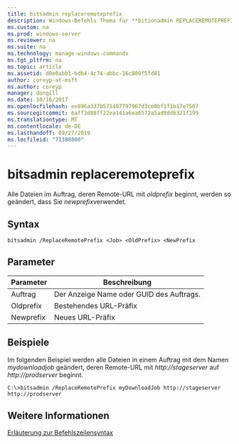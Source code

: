 ```yaml
---
title: bitsadmin replaceremoteprefix
description: Windows-Befehls Thema für **bitionadmin REPLACEREMOTEPREFIX** -alle Dateien im Auftrag, deren Remote-URL mit *oldprefix* beginnt, werden so geändert, dass *newprefix*verwendet wird.
ms.custom: na
ms.prod: windows-server
ms.reviewer: na
ms.suite: na
ms.technology: manage-windows-commands
ms.tgt_pltfrm: na
ms.topic: article
ms.assetid: d0e0abb1-bdb4-4c74-abbc-16c809f5fd81
author: coreyp-at-msft
ms.author: coreyp
manager: dongill
ms.date: 10/16/2017
ms.openlocfilehash: ee896a337b571487797967d3ce0bf1f1b17e7507
ms.sourcegitcommit: 6aff3d88ff22ea141a6ea6572a5ad8dd6321f199
ms.translationtype: MT
ms.contentlocale: de-DE
ms.lasthandoff: 09/27/2019
ms.locfileid: "71380800"
---
```

# <a name="bitsadmin-replaceremoteprefix"></a>bitsadmin replaceremoteprefix

Alle Dateien im Auftrag, deren Remote-URL mit *oldprefix* beginnt, werden so geändert, dass Sie *newprefix*verwendet.

## <a name="syntax"></a>Syntax

```
bitsadmin /ReplaceRemotePrefix <Job> <OldPrefix> <NewPrefix
```

## <a name="parameters"></a>Parameter

|Parameter|Beschreibung|
|---------|-----------|
|Auftrag|Der Anzeige Name oder GUID des Auftrags.|
|Oldprefix|Bestehendes URL-Präfix|
|Newprefix|Neues URL-Präfix|

## <a name="examples"></a>Beispiele

Im folgenden Beispiel werden alle Dateien in einem Auftrag mit dem Namen *mydownloadjob* geändert, deren Remote-URL mit *http://stageserver* auf *http://prodserver* beginnt.

```
C:\>bitsadmin /ReplaceRemotePrefix myDownloadJob http://stageserver http://prodserver
```

## <a name="additional-information"></a>Weitere Informationen

[Erläuterung zur Befehlszeilensyntax](command-line-syntax-key.md)